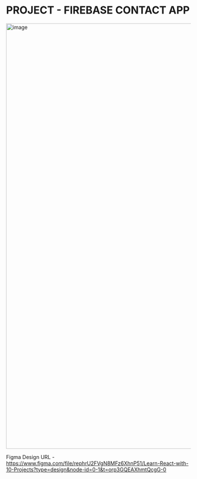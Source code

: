 # PROJECT - FIREBASE CONTACT APP

<img width="1158" alt="image" src="https://user-images.githubusercontent.com/50476777/239992898-2712d5c5-e650-43b9-a177-92401a5a051c.png">

Figma Design URL - https://www.figma.com/file/rephrU2FVgN8MFz6XhnP51/Learn-React-with-10-Projects?type=design&node-id=0-1&t=orp3GQEAXhmtQcgG-0


